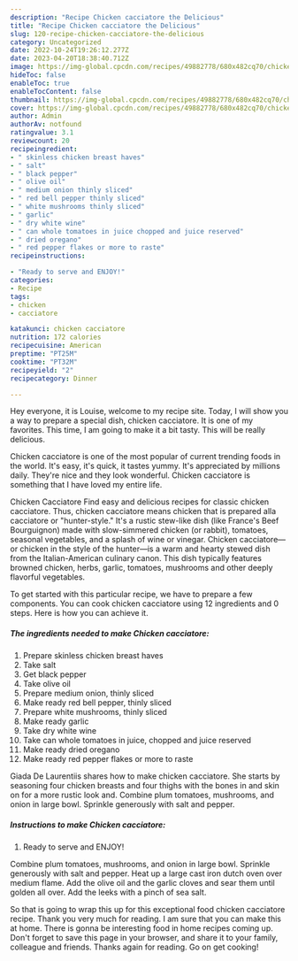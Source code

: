 ```yaml
---
description: "Recipe Chicken cacciatore the Delicious"
title: "Recipe Chicken cacciatore the Delicious"
slug: 120-recipe-chicken-cacciatore-the-delicious
category: Uncategorized
date: 2022-10-24T19:26:12.277Z
date: 2023-04-20T18:38:40.712Z
image: https://img-global.cpcdn.com/recipes/49882778/680x482cq70/chicken-cacciatore-recipe-main-photo.jpg
hideToc: false
enableToc: true
enableTocContent: false
thumbnail: https://img-global.cpcdn.com/recipes/49882778/680x482cq70/chicken-cacciatore-recipe-main-photo.jpg
cover: https://img-global.cpcdn.com/recipes/49882778/680x482cq70/chicken-cacciatore-recipe-main-photo.jpg
author: Admin
authorAv: notfound
ratingvalue: 3.1
reviewcount: 20
recipeingredient:
- " skinless chicken breast haves"
- " salt"
- " black pepper"
- " olive oil"
- " medium onion thinly sliced"
- " red bell pepper thinly sliced"
- " white mushrooms thinly sliced"
- " garlic"
- " dry white wine"
- " can whole tomatoes in juice chopped and juice reserved"
- " dried oregano"
- " red pepper flakes or more to raste"
recipeinstructions:

- "Ready to serve and ENJOY!"
categories:
- Recipe
tags:
- chicken
- cacciatore

katakunci: chicken cacciatore 
nutrition: 172 calories
recipecuisine: American
preptime: "PT25M"
cooktime: "PT32M"
recipeyield: "2"
recipecategory: Dinner

---
```



Hey everyone, it is Louise, welcome to my recipe site. Today, I will show you a way to prepare a special dish, chicken cacciatore. It is one of my favorites. This time, I am going to make it a bit tasty. This will be really delicious.

Chicken cacciatore is one of the most popular of current trending foods in the world. It's easy, it's quick, it tastes yummy. It's appreciated by millions daily. They're nice and they look wonderful. Chicken cacciatore is something that I have loved my entire life.

Chicken Cacciatore Find easy and delicious recipes for classic chicken cacciatore. Thus, chicken cacciatore means chicken that is prepared alla cacciatore or &#34;hunter-style.&#34; It&#39;s a rustic stew-like dish (like France&#39;s Beef Bourguignon) made with slow-simmered chicken (or rabbit), tomatoes, seasonal vegetables, and a splash of wine or vinegar. Chicken cacciatore—or chicken in the style of the hunter—is a warm and hearty stewed dish from the Italian-American culinary canon. This dish typically features browned chicken, herbs, garlic, tomatoes, mushrooms and other deeply flavorful vegetables.


To get started with this particular recipe, we have to prepare a few components. You can cook chicken cacciatore using 12 ingredients and 0 steps. Here is how you can achieve it.

<!--inarticleads1-->

##### The ingredients needed to make Chicken cacciatore:

1. Prepare  skinless chicken breast haves
1. Take  salt
1. Get  black pepper
1. Take  olive oil
1. Prepare  medium onion, thinly sliced
1. Make ready  red bell pepper, thinly sliced
1. Prepare  white mushrooms, thinly sliced
1. Make ready  garlic
1. Take  dry white wine
1. Take  can whole tomatoes in juice, chopped and juice reserved
1. Make ready  dried oregano
1. Make ready  red pepper flakes or more to raste


Giada De Laurentiis shares how to make chicken cacciatore. She starts by seasoning four chicken breasts and four thighs with the bones in and skin on for a more rustic look and. Combine plum tomatoes, mushrooms, and onion in large bowl. Sprinkle generously with salt and pepper. 

<!--inarticleads2-->

##### Instructions to make Chicken cacciatore:


1. Ready to serve and ENJOY!

Combine plum tomatoes, mushrooms, and onion in large bowl. Sprinkle generously with salt and pepper. Heat up a large cast iron dutch oven over medium flame. Add the olive oil and the garlic cloves and sear them until golden all over. Add the leeks with a pinch of sea salt. 

So that is going to wrap this up for this exceptional food chicken cacciatore recipe. Thank you very much for reading. I am sure that you can make this at home. There is gonna be interesting food in home recipes coming up. Don't forget to save this page in your browser, and share it to your family, colleague and friends. Thanks again for reading. Go on get cooking!
